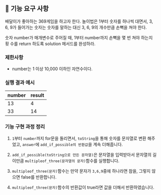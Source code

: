## 🚀 기능 요구 사항

배달이가 좋아하는 369게임을 하고자 한다. 놀이법은 1부터 숫자를 하나씩 대면서, 3,
6, 9가 들어가는 숫자는 숫자를 말하는 대신 3, 6, 9의 개수만큼 손뼉을 쳐야 한다.

숫자 number가 매개변수로 주어질 때, 1부터 number까지 손뼉을 몇 번 쳐야 하는지 횟
수를 return 하도록 solution 메서드를 완성하라.

### 제한사항

- number는 1 이상 10,000 이하인 자연수이다.

### 실행 결과 예시

| number | result |
| ------ | ------ |
| 13     | 4      |
| 33     | 14     |

### 기능 구현 과정 정리

1. `1`부터 `number`까지 for문을 돌리면서, `toString`을 통해 숫자를 문자열로 변환
   해주었고, `answer`에 `add_if_possible의 반환값`을 계속 더해줍니다.

2. `add_if_possible(toString으로 만든 문자열)`은 문자열을 입력받아서 문자열의 길
   이만큼 `multipleof_three(문자열의 문자)`함수를 실행합니다.

3. `multipleof_three(문자)`함수는 만약 문자가 `3,6,9`중에 하나라면 참을, 그렇지
   않으면 false를 반환합니다.

4. `multipleof_three(문자)`함수의 반환값이 true라면 값을 더해서 반환하였습니다.
